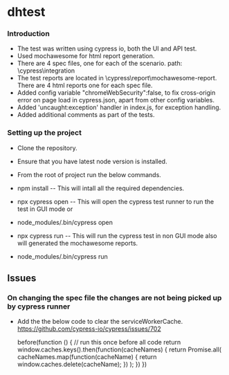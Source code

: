 # dhtest

### Introduction
* The test was written using cypress io, both the UI and API test.
* Used mochawesome for html report generation.
* There are 4 spec files, one for each of the scenario.  path: \cypress\integration
* The test reports are located in \cypress\report\mochawesome-report.  There are 4 html reports one for each spec file.
* Added config variable "chromeWebSecurity":false, to fix cross-origin error on page load in cypress.json, apart from other config variables.
* Added 'uncaught:exception' handler in index.js, for exception handling.
* Added additional comments as part of the tests.

### Setting up the project
* Clone the repository.
* Ensure that you have latest node version is installed.
* From the root of project run the below commands.

* npm install  -- This will intall all the required dependencies.
* npx cypress open  -- This will open the cypress test runner to run the test in GUI mode
or 
* node_modules/.bin/cypress open
* npx cypress run   -- This will run the cypress test in non GUI mode also will generated the mochawesome reports.
* node_modules/.bin/cypress run

## Issues
### On changing the spec file the changes are not being picked up by cypress runner
  
* Add the the below code to clear the serviceWorkerCache.  https://github.com/cypress-io/cypress/issues/702

  before(function () {
  // run this once before all code
  return window.caches.keys().then(function(cacheNames) {
    return Promise.all(
      cacheNames.map(function(cacheName) {
        return window.caches.delete(cacheName);
      })
    );
  })
})



